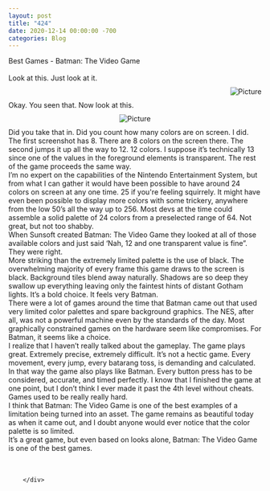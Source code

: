 ```yaml
---
layout: post
title: "424"
date: 2020-12-14 00:00:00 -700
categories: Blog
---
```


<div class="blog-content">
				<div class="paragraph"><span>Best Games - Batman: The Video Game</span><br><br><span>Look at this. Just look at it.</span></div>  <div><div class="wsite-image wsite-image-border-none " style="padding-top:10px;padding-bottom:10px;margin-left:0;margin-right:0;text-align:right"> <a> <img src="/uploads/1/1/9/3/11936545/screenshot-2020-12-14-102343_orig.png" alt="Picture" style="width:auto;max-width:100%"> </a> <div style="display:block;font-size:90%"></div> </div></div>  <div class="paragraph"><span>Okay. You seen that. Now look at this.</span></div>  <div><div class="wsite-image wsite-image-border-none " style="padding-top:10px;padding-bottom:10px;margin-left:0;margin-right:0;text-align:center"> <a> <img src="/uploads/1/1/9/3/11936545/screenshot-2020-12-14-102630_orig.png" alt="Picture" style="width:auto;max-width:100%"> </a> <div style="display:block;font-size:90%"></div> </div></div>  <div class="paragraph"><span><span>Did you take that in. Did you count how many colors are on screen. I did. The first screenshot has 8. There are 8 colors on the screen there. The second jumps it up all the way to 12. 12 colors. I suppose it&rsquo;s technically 13 since one of the values in the foreground elements is transparent. The rest of the game proceeds the same way.&nbsp;</span></span><br><span><span>I&rsquo;m no expert on the capabilities of the Nintendo Entertainment System, but from what I can gather it would have been possible to have around 24 colors on screen at any one time. 25 if you're feeling squirrely. It might have even been possible to display more colors with some trickery, anywhere from the low 50&rsquo;s all the way up to 256. Most devs at the time could assemble a solid palette of 24 colors from a preselected range of 64. Not great, but not too shabby.&nbsp;</span></span><br><span><span>When Sunsoft created Batman: The Video Game they looked at all of those available colors and just said &lsquo;Nah, 12 and one transparent value is fine&rdquo;. They were right.</span></span><br><span><span>More striking than the extremely limited palette is the use of black. The overwhelming majority of every frame this game draws to the screen is black. Background tiles blend away naturally. Shadows are so deep they swallow up everything leaving only the faintest hints of distant Gotham lights. It&rsquo;s a bold choice. It feels very Batman.</span></span><br><span><span>There were a lot of games around the time that Batman came out that used very limited color palettes and spare background graphics. The NES, after all, was not a powerful machine even by the standards of the day. Most graphically constrained games on the hardware seem like compromises. For Batman, it seems like a choice.&nbsp;</span></span><br><span><span>I realize that I haven&rsquo;t really talked about the gameplay. The game plays great. Extremely precise, extremely difficult. It&rsquo;s not a hectic game. Every movement, every jump, every batarang toss, is demanding and calculated. In that way the game also plays like Batman. Every button press has to be considered, accurate, and timed perfectly. I know that I finished the game at one point, but I don&rsquo;t think I ever made it past the 4th level without cheats. Games used to be really really hard.&nbsp;</span></span><br><span><span>I think that Batman: The Video Game is one of the best examples of a limitation being turned into an asset. The game remains as beautiful today as when it came out, and I doubt anyone would ever notice that the color palette is so limited.&nbsp;</span></span><br><span><span>It&rsquo;s a great game, but even based on looks alone, Batman: The Video Game is one of the best games.&nbsp;</span></span><br><br>&#8203;</div>

		</div>
        